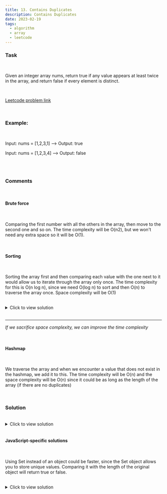 ```yaml
---
title: 13. Contains Duplicates
description: Contains Duplicates
date: 2023-02-19
tags:
  - algorithm
  - array
  - leetcode
---
```


### Task

<br />

Given an integer array nums, return true if any value appears at least twice in the array, and return false if every element is distinct.

<br />

[Leetcode problem link](https://leetcode.com/problems/contains-duplicate/)

<br />

### Example:

<br />

Input: nums = [1,2,3,1] --> Output: true

Input: nums = [1,2,3,4] --> Output: false

<br />
<br />

### Comments

<br />

#### Brute force

<br />

Comparing the first number with all the others in the array, then move to the second one and so on. The time complexity will be O(n2), but we won't need any extra space so it will be O(1).

<br />

#### Sorting

<br />

Sorting the array first and then comparing each value with the one next to it would allow us to iterate through the array only once. The time complexity for this is O(n log n), since we need O(log n) to sort and then O(n) to traverse the array once. Space complexity will be O(1)

<br />

<details>
  <summary>Click to view solution</summary>

```js
var containsDuplicate = (nums) => {
  const sorted = nums.sort((a, b) => a - b);
  for (let i = 0; i < sorted.length; i++) {
    if (sorted[i] == sorted[i + 1]) {
      return true;
    }
  }
  return false;
};
```

## </details>

<br />

---

_If we sacrifice space complexity, we can improve the time complexity_

<br />

#### Hashmap

<br />

We traverse the array and when we encounter a value that does not exist in the hashmap, we add it to this. The time complexity will be O(n) and the space complexity will be O(n) since it could be as long as the length of the array (if there are no duplicates)

<br />

### Solution

<br />

<details>
  <summary>Click to view solution</summary>

```js
var containsDuplicate = function (nums) {
  const encounteredNums = {};

  for (let i = 0; i < nums.length; i++) {
    let n = nums[i];
    if (encounteredNums[n] !== undefined) {
      return true;
    }
    encounteredNums[n] = i;
  }
  return false;
};
```

</details>

<br />

#### JavaScript-specific solutions

<br />

Using Set instead of an object could be faster, since the Set object allows you to store unique values. Comparing it with the length of the original object will return true or false.

<br />

<details>
  <summary>Click to view solution</summary>

```js
var containsDuplicate = function (nums) {
  const set = new Set(nums);
  return nums.length !== set.size;
};
```

</details>

<br />
